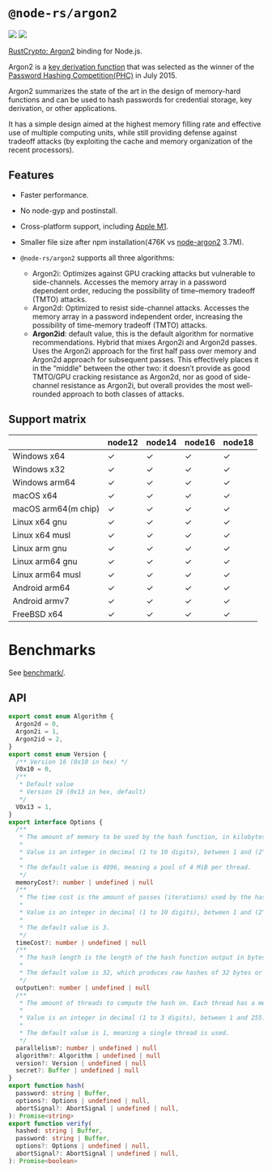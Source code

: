 # `@node-rs/argon2`

![](https://github.com/napi-rs/node-rs/workflows/CI/badge.svg)
![](https://img.shields.io/npm/dm/@node-rs/argon2.svg?sanitize=true)

[RustCrypto: Argon2](https://crates.io/crates/argon2) binding for Node.js.

Argon2 is a [key derivation function](https://en.wikipedia.org/wiki/Key_derivation_function) that was selected as the winner of the [Password Hashing Competition(PHC)](https://password-hashing.net) in July 2015.

Argon2 summarizes the state of the art in the design of memory-hard functions and can be used to hash passwords for credential storage, key derivation, or other applications.

It has a simple design aimed at the highest memory filling rate and effective use of multiple computing units, while still providing defense against tradeoff attacks (by exploiting the cache and memory organization of the recent processors).

## Features

- Faster performance.
- No node-gyp and postinstall.
- Cross-platform support, including [Apple M1](https://www.apple.com/newsroom/2020/11/apple-unleashes-m1/).
- Smaller file size after npm installation(476K vs [node-argon2](https://github.com/ranisalt/node-argon2) 3.7M).
- `@node-rs/argon2` supports all three algorithms:

  - Argon2i: Optimizes against GPU cracking attacks but vulnerable to side-channels.
    Accesses the memory array in a password dependent order, reducing the possibility of time–memory tradeoff (TMTO) attacks.
  - Argon2d: Optimized to resist side-channel attacks.
    Accesses the memory array in a password independent order, increasing the possibility of time-memory tradeoff (TMTO) attacks.
  - **Argon2id**: default value, this is the default algorithm for normative recommendations.
    Hybrid that mixes Argon2i and Argon2d passes.
    Uses the Argon2i approach for the first half pass over memory and Argon2d approach for subsequent passes. This effectively places it in the “middle” between the other two: it doesn’t provide as good TMTO/GPU cracking resistance as Argon2d, nor as good of side-channel resistance as Argon2i, but overall provides the most well-rounded approach to both classes of attacks.

## Support matrix

|                     | node12 | node14 | node16 | node18 |
| ------------------- | ------ | ------ | ------ | ------ |
| Windows x64         | ✓      | ✓      | ✓      | ✓      |
| Windows x32         | ✓      | ✓      | ✓      | ✓      |
| Windows arm64       | ✓      | ✓      | ✓      | ✓      |
| macOS x64           | ✓      | ✓      | ✓      | ✓      |
| macOS arm64(m chip) | ✓      | ✓      | ✓      | ✓      |
| Linux x64 gnu       | ✓      | ✓      | ✓      | ✓      |
| Linux x64 musl      | ✓      | ✓      | ✓      | ✓      |
| Linux arm gnu       | ✓      | ✓      | ✓      | ✓      |
| Linux arm64 gnu     | ✓      | ✓      | ✓      | ✓      |
| Linux arm64 musl    | ✓      | ✓      | ✓      | ✓      |
| Android arm64       | ✓      | ✓      | ✓      | ✓      |
| Android armv7       | ✓      | ✓      | ✓      | ✓      |
| FreeBSD x64         | ✓      | ✓      | ✓      | ✓      |

# Benchmarks

See [benchmark/](benchmark/argon2.js).

## API

```typescript
export const enum Algorithm {
  Argon2d = 0,
  Argon2i = 1,
  Argon2id = 2,
}
export const enum Version {
  /** Version 16 (0x10 in hex) */
  V0x10 = 0,
  /**
   * Default value
   * Version 19 (0x13 in hex, default)
   */
  V0x13 = 1,
}
export interface Options {
  /**
   * The amount of memory to be used by the hash function, in kilobytes. Each thread will have a memory pool of this size. Note that large values for highly concurrent usage will cause starvation and thrashing if your system memory gets full.
   *
   * Value is an integer in decimal (1 to 10 digits), between 1 and (2^32)-1.
   *
   * The default value is 4096, meaning a pool of 4 MiB per thread.
   */
  memoryCost?: number | undefined | null
  /**
   * The time cost is the amount of passes (iterations) used by the hash function. It increases hash strength at the cost of time required to compute.
   *
   * Value is an integer in decimal (1 to 10 digits), between 1 and (2^32)-1.
   *
   * The default value is 3.
   */
  timeCost?: number | undefined | null
  /**
   * The hash length is the length of the hash function output in bytes. Note that the resulting hash is encoded with Base 64, so the digest will be ~1/3 longer.
   *
   * The default value is 32, which produces raw hashes of 32 bytes or digests of 43 characters.
   */
  outputLen?: number | undefined | null
  /**
   * The amount of threads to compute the hash on. Each thread has a memory pool with memoryCost size. Note that changing it also changes the resulting hash.
   *
   * Value is an integer in decimal (1 to 3 digits), between 1 and 255.
   *
   * The default value is 1, meaning a single thread is used.
   */
  parallelism?: number | undefined | null
  algorithm?: Algorithm | undefined | null
  version?: Version | undefined | null
  secret?: Buffer | undefined | null
}
export function hash(
  password: string | Buffer,
  options?: Options | undefined | null,
  abortSignal?: AbortSignal | undefined | null,
): Promise<string>
export function verify(
  hashed: string | Buffer,
  password: string | Buffer,
  options?: Options | undefined | null,
  abortSignal?: AbortSignal | undefined | null,
): Promise<boolean>
```
